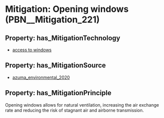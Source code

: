 # Mitigation: __Opening windows__ (PBN__Mitigation_221)

## Property: has_MitigationTechnology

* [access to windows](../Technology/PBN__Technology_3067)

## Property: has_MitigationSource

* [azuma_environmental_2020](../Article/PBN__Article_249)

## Property: has_MitigationPrinciple

Opening windows allows for natural ventilation, increasing the air exchange rate and reducing the risk of stagnant air and airborne transmission.

